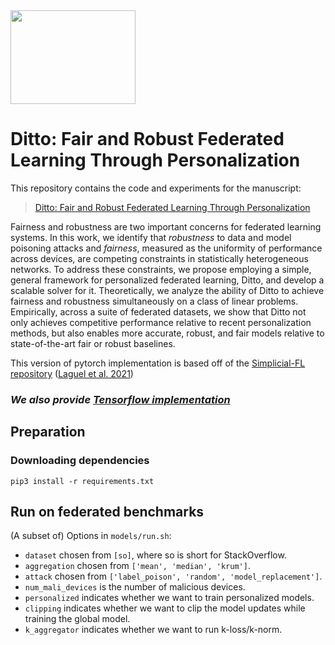 <img width="200" height="150" src="https://user-images.githubusercontent.com/14993256/109053987-54418f80-76ab-11eb-98bd-2c119d8a61ce.gif">

# Ditto: Fair and Robust Federated Learning Through Personalization

This repository contains the code and experiments for the manuscript:

> [Ditto: Fair and Robust Federated Learning Through Personalization](https://arxiv.org/abs/2012.04221)
>

Fairness and robustness are two important concerns for federated learning systems.
In this work, we identify that *robustness* to data and model poisoning attacks and *fairness*, measured as the uniformity of performance across devices, are competing constraints in statistically heterogeneous networks. 
To address these constraints, we propose employing a simple, general framework for personalized federated learning, Ditto, and develop a scalable solver for it. 
Theoretically, we  analyze the ability of Ditto to achieve
fairness and robustness simultaneously on a class of linear problems.
Empirically, across a suite of federated datasets, we show that Ditto not only achieves competitive performance relative to recent personalization methods, but also enables more accurate, robust, and fair models relative to state-of-the-art fair or robust baselines.

This version of pytorch implementation is based off of the [Simplicial-FL repository](https://github.com/krishnap25/simplicial-fl) ([Laguel et al. 2021](https://ieeexplore.ieee.org/document/9400318))



### *We also provide [Tensorflow implementation](https://github.com/litian96/ditto)*



## Preparation


### Downloading dependencies

```
pip3 install -r requirements.txt
``` 

## Run on federated benchmarks

(A subset of) Options in `models/run.sh`:

* `dataset` chosen from `[so]`, where so is short for StackOverflow.
* `aggregation` chosen from `['mean', 'median', 'krum']`.
* `attack` chosen from `['label_poison', 'random', 'model_replacement']`. 
* `num_mali_devices` is the number of malicious devices. 
* `personalized` indicates whether we want to train personalized models.
* `clipping` indicates whether we want to clip the model updates while training the global model.
* `k_aggregator` indicates whether we want to run k-loss/k-norm.

